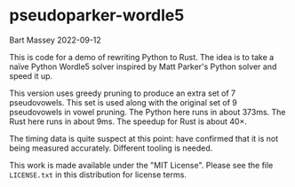 # pseudoparker-wordle5
Bart Massey 2022-09-12

This is code for a demo of rewriting Python to Rust.  The
idea is to take a naïve Python Wordle5 solver inspired by
Matt Parker's Python solver and speed it up.

This version uses greedy pruning to produce an extra set of
7 pseudovowels. This set is used along with the original set
of 9 pseudovowels in vowel pruning.  The Python here runs in
about 373ms.  The Rust here runs in about 9ms. The speedup
for Rust is about 40×.

The timing data is quite suspect at this point: have
confirmed that it is not being measured
accurately. Different tooling is needed.

This work is made available under the "MIT License". Please
see the file `LICENSE.txt` in this distribution for license
terms.
